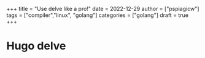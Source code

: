 +++
title = "Use delve like a pro!"
date = 2022-12-29
author = ["pspiagicw"]
tags = ["compiler","linux", "golang"]
categories = ["golang"]
draft = true
+++

# Hugo delve



